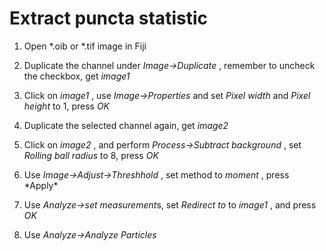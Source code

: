 # Extract puncta statistic

1.  Open \*.oib or \*.tif image in Fiji

2.  Duplicate the channel under *Image-\>Duplicate* , remember to
    uncheck the checkbox, get *image1*

3.  Click on *image1* , use *Image-\>Properties* and set *Pixel width*
    and *Pixel height* to 1, press *OK*

4.  Duplicate the selected channel again, get *image2*

5.  Click on *image2* , and perform *Process-\>Subtract background* ,
    set *Rolling ball radius* to 8, press *OK*

6.  Use *Image-\>Adjust-\>Threshhold* , set method to *moment* , press
    \*Apply\*

7.  Use *Analyze-\>set measurement*s, set *Redirect to* to *image1* ,
    and press *OK*

8.  Use *Analyze-\>Analyze Particles*


